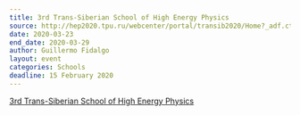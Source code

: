 ```yaml
---
title: 3rd Trans-Siberian School of High Energy Physics
source: http://hep2020.tpu.ru/webcenter/portal/transib2020/Home?_adf.ctrl-state=tuyr071ra_4
date: 2020-03-23
end_date: 2020-03-29
author: Guillermo Fidalgo
layout: event
categories: Schools
deadline: 15 February 2020 
---
```

[3rd Trans-Siberian School of High Energy Physics](http://hep2020.tpu.ru/webcenter/portal/transib2020/Home?_adf.ctrl-state=tuyr071ra_4)
